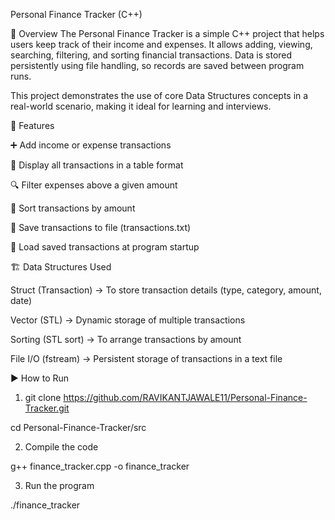 Personal Finance Tracker (C++)


📌 Overview
The Personal Finance Tracker is a simple C++ project that helps users keep track of their income and expenses.
It allows adding, viewing, searching, filtering, and sorting financial transactions.
Data is stored persistently using file handling, so records are saved between program runs.

This project demonstrates the use of core Data Structures concepts in a real-world scenario, making it ideal for learning and interviews.

🚀 Features

➕ Add income or expense transactions

📄 Display all transactions in a table format

🔍 Filter expenses above a given amount

🔀 Sort transactions by amount

💾 Save transactions to file (transactions.txt)

📂 Load saved transactions at program startup

🏗️ Data Structures Used

Struct (Transaction) → To store transaction details (type, category, amount, date)

Vector (STL) → Dynamic storage of multiple transactions

Sorting (STL sort) → To arrange transactions by amount

File I/O (fstream) → Persistent storage of transactions in a text file


▶️ How to Run

1) git clone https://github.com/RAVIKANTJAWALE11/Personal-Finance-Tracker.git

cd Personal-Finance-Tracker/src

2) Compile the code

g++ finance_tracker.cpp -o finance_tracker

3) Run the program

 ./finance_tracker

